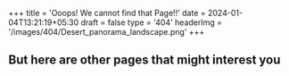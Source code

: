 +++
title = 'Ooops! We cannot find that Page!!'
date = 2024-01-04T13:21:19+05:30
draft = false
type = '404'
headerImg = '/images/404/Desert_panorama_landscape.png'
+++

## But here are other pages that might interest you
